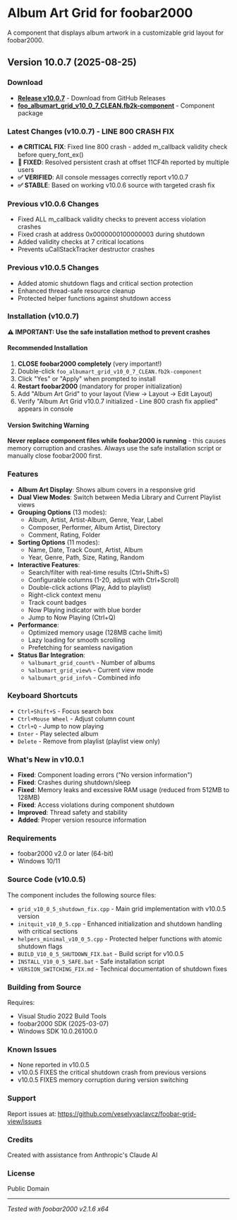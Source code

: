 # Album Art Grid for foobar2000

A component that displays album artwork in a customizable grid layout for foobar2000.

## Version 10.0.7 (2025-08-25)

### Download
- **[Release v10.0.7](https://github.com/veselyvaclavcz/foobar-grid-view/releases/latest)** - Download from GitHub Releases
- **[foo_albumart_grid_v10_0_7_CLEAN.fb2k-component](foo_albumart_grid_v10_0_7_CLEAN.fb2k-component)** - Component package

### Latest Changes (v10.0.7) - LINE 800 CRASH FIX
- **🔥 CRITICAL FIX**: Fixed line 800 crash - added m_callback validity check before query_font_ex()
- **🔧 FIXED**: Resolved persistent crash at offset 11CF4h reported by multiple users
- **✅ VERIFIED**: All console messages correctly report v10.0.7
- **✅ STABLE**: Based on working v10.0.6 source with targeted crash fix

### Previous v10.0.6 Changes
- Fixed ALL m_callback validity checks to prevent access violation crashes
- Fixed crash at address 0x0000000100000003 during shutdown
- Added validity checks at 7 critical locations
- Prevents uCallStackTracker destructor crashes

### Previous v10.0.5 Changes
- Added atomic shutdown flags and critical section protection
- Enhanced thread-safe resource cleanup
- Protected helper functions against shutdown access

### Installation (v10.0.7)
**⚠️ IMPORTANT: Use the safe installation method to prevent crashes**

#### Recommended Installation
1. **CLOSE foobar2000 completely** (very important!)
2. Double-click `foo_albumart_grid_v10_0_7_CLEAN.fb2k-component` 
3. Click "Yes" or "Apply" when prompted to install
4. **Restart foobar2000** (mandatory for proper initialization)
5. Add "Album Art Grid" to your layout (View → Layout → Edit Layout)
6. Verify "Album Art Grid v10.0.7 initialized - Line 800 crash fix applied" appears in console

#### Version Switching Warning
**Never replace component files while foobar2000 is running** - this causes memory corruption and crashes. Always use the safe installation script or manually close foobar2000 first.

### Features
- **Album Art Display**: Shows album covers in a responsive grid
- **Dual View Modes**: Switch between Media Library and Current Playlist views
- **Grouping Options** (13 modes):
  - Album, Artist, Artist-Album, Genre, Year, Label
  - Composer, Performer, Album Artist, Directory
  - Comment, Rating, Folder
- **Sorting Options** (11 modes):
  - Name, Date, Track Count, Artist, Album
  - Year, Genre, Path, Size, Rating, Random
- **Interactive Features**:
  - Search/filter with real-time results (Ctrl+Shift+S)
  - Configurable columns (1-20, adjust with Ctrl+Scroll)
  - Double-click actions (Play, Add to playlist)
  - Right-click context menu
  - Track count badges
  - Now Playing indicator with blue border
  - Jump to Now Playing (Ctrl+Q)
- **Performance**:
  - Optimized memory usage (128MB cache limit)
  - Lazy loading for smooth scrolling
  - Prefetching for seamless navigation
- **Status Bar Integration**:
  - `%albumart_grid_count%` - Number of albums
  - `%albumart_grid_view%` - Current view mode
  - `%albumart_grid_info%` - Combined info

### Keyboard Shortcuts
- `Ctrl+Shift+S` - Focus search box
- `Ctrl+Mouse Wheel` - Adjust column count
- `Ctrl+Q` - Jump to now playing
- `Enter` - Play selected album
- `Delete` - Remove from playlist (playlist view only)

### What's New in v10.0.1
- **Fixed**: Component loading errors ("No version information")
- **Fixed**: Crashes during shutdown/sleep
- **Fixed**: Memory leaks and excessive RAM usage (reduced from 512MB to 128MB)
- **Fixed**: Access violations during component shutdown
- **Improved**: Thread safety and stability
- **Added**: Proper version resource information

### Requirements
- foobar2000 v2.0 or later (64-bit)
- Windows 10/11

### Source Code (v10.0.5)
The component includes the following source files:
- `grid_v10_0_5_shutdown_fix.cpp` - Main grid implementation with v10.0.5 version
- `initquit_v10_0_5.cpp` - Enhanced initialization and shutdown handling with critical sections
- `helpers_minimal_v10_0_5.cpp` - Protected helper functions with atomic shutdown flags
- `BUILD_V10_0_5_SHUTDOWN_FIX.bat` - Build script for v10.0.5
- `INSTALL_V10_0_5_SAFE.bat` - Safe installation script
- `VERSION_SWITCHING_FIX.md` - Technical documentation of shutdown fixes

### Building from Source
Requires:
- Visual Studio 2022 Build Tools
- foobar2000 SDK (2025-03-07)
- Windows SDK 10.0.26100.0

### Known Issues  
- None reported in v10.0.5
- v10.0.5 FIXES the critical shutdown crash from previous versions
- v10.0.5 FIXES memory corruption during version switching

### Support
Report issues at: https://github.com/veselyvaclavcz/foobar-grid-view/issues

### Credits
Created with assistance from Anthropic's Claude AI

### License
Public Domain

---
*Tested with foobar2000 v2.1.6 x64*
